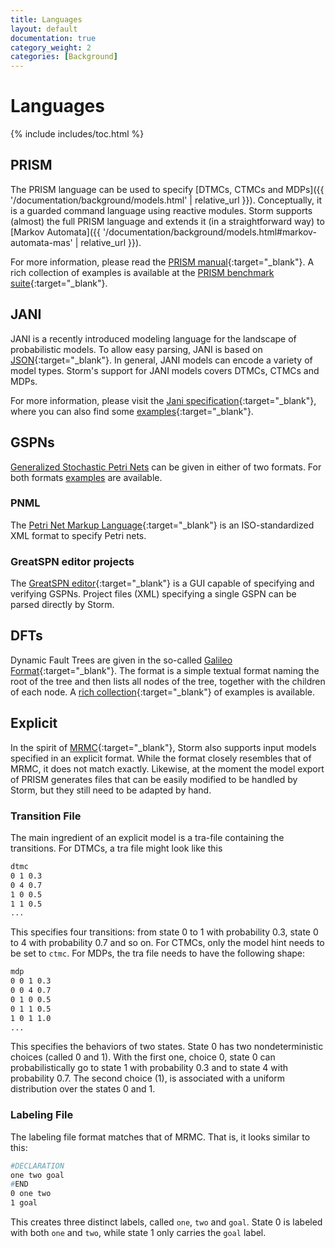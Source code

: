 ```yaml
---
title: Languages
layout: default
documentation: true
category_weight: 2
categories: [Background]
---
```


<h1>Languages</h1>

{% include includes/toc.html %}

## PRISM

The PRISM language can be used to specify [DTMCs, CTMCs and MDPs]({{ '/documentation/background/models.html' | relative_url }}). Conceptually, it is a guarded command language using reactive modules. Storm supports (almost) the full PRISM language and extends it (in a straightforward way) to [Markov Automata]({{ '/documentation/background/models.html#markov-automata-mas' | relative_url }}).

For more information, please read the [PRISM manual](https://www.prismmodelchecker.org/manual/ThePRISMLanguage/Introduction){:target="_blank"}. A rich collection of examples is available at the [PRISM benchmark suite](https://www.prismmodelchecker.org/benchmarks/){:target="_blank"}.

## JANI

JANI is a recently introduced modeling language for the landscape of probabilistic models. To allow easy parsing, JANI is based on [JSON](https://www.json.org/){:target="_blank"}. In general, JANI models can encode a variety of model types. Storm's support for JANI models covers DTMCs, CTMCs and MDPs.

For more information, please visit the [Jani specification](https://www.jani-spec.org){:target="_blank"}, where you can also find some [examples](https://github.com/ahartmanns/jani-models/){:target="_blank"}.

## GSPNs

[Generalized Stochastic Petri Nets](#) can be given in either of two formats. For both formats [examples](#) are available.

### PNML

The [Petri Net Markup Language](https://www.pnml.org/){:target="_blank"} is an ISO-standardized XML format to specify Petri nets.

### GreatSPN editor projects

The [GreatSPN editor](http://www.di.unito.it/~amparore/mc4cslta/editor.html){:target="_blank"} is a GUI capable of specifying and verifying GSPNs. Project files (XML) specifying a single GSPN can be parsed directly by Storm.

## DFTs

Dynamic Fault Trees are given in the so-called [Galileo Format](https://www.cse.msu.edu/~cse870/Materials/FaultTolerant/manual-galileo.htm#Editing%20in%20the%20Textual%20View){:target="_blank"}.
The format is a simple textual format naming the root of the tree and then lists all nodes of the tree, together with the children of each node. A [rich collection](https://github.com/moves-rwth/dft-examples){:target="_blank"} of examples is available.

## Explicit

In the spirit of [MRMC](https://www.mrmc-tool.org/){:target="_blank"}, Storm also supports input models specified in an explicit format. While the format closely resembles that of MRMC, it does not match exactly. Likewise, at the moment the model export of PRISM generates files that can be easily modified to be handled by Storm, but they still need to be adapted by hand.

### Transition File

The main ingredient of an explicit model is a tra-file containing the transitions. For DTMCs, a tra file might look like this

```bash
dtmc
0 1 0.3
0 4 0.7
1 0 0.5
1 1 0.5
...
```

This specifies four transitions: from state 0 to 1 with probability 0.3, state 0 to 4 with probability 0.7 and so on. For CTMCs, only the model hint needs to be set to ```ctmc```. For MDPs, the tra file needs to have the following shape:

```bash
mdp
0 0 1 0.3
0 0 4 0.7
0 1 0 0.5
0 1 1 0.5
1 0 1 1.0
...
```

This specifies the behaviors of two states. State 0 has two nondeterministic choices (called 0 and 1). With the first one, choice 0, state 0 can probabilistically go to state 1 with probability 0.3 and to state 4 with probability 0.7. The second choice (1), is associated with a uniform distribution over the states 0 and 1.

### Labeling File

The labeling file format matches that of MRMC. That is, it looks similar to this:

```bash
#DECLARATION
one two goal
#END
0 one two
1 goal
```

This creates three distinct labels, called ```one```, ```two``` and ```goal```. State 0 is labeled with both ```one``` and ```two```, while state 1 only carries the ```goal``` label.
